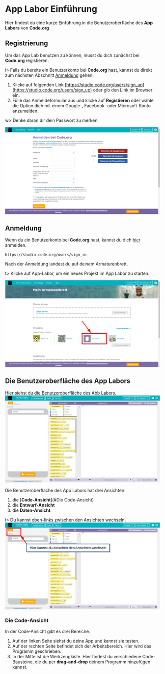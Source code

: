# App Labor Einführung

Hier findest du eine kurze Einführung in die Benutzeroberfläche des **App Labors** von **Code.org**

## Registrierung
Um das App Lab benutzen zu können, musst du dich zunächst bei **Code.org** registieren.

i> Falls du bereits ein Benutzerkonto bei **Code.org** hast, kannst du direkt zum nächsten Abschnitt [Anmeldung](#Anmeldung) gehen.

1. Klicke auf folgenden Link [https://studio.code.org/users/sign_up](https://studio.code.org/users/sign_up) oder gib den Link im Browser ein.
2. Fülle das Anmeldeformular aus und klicke auf **Registieren** oder wähle die Option dich mit einem Google-, Facebook- oder Microsoft-Konto anzumelden.

w> Denke daran dir dein Passwort zu merken.

![Anmeldeformular von Code.org](img/Anmeldung_bei_Code.png "Anmeldeformular von Code.org")


## Anmeldung
Wenn du ein Benutzerkonto bei **Code.org** hast, kannst du dich [hier](https://studio.code.org/users/sign_in) anmelden.
```
https://studio.code.org/users/sign_in
```

Nach der Anmeldung landest du auf deinem Armaturenbrett.

t> Klicke auf App-Labor, um ein neues Projekt im App Labor zu starten.

![Armaturenbrett](img/Mein_Armaturenbrett.png)

## Die Benutzeroberfläche des App Labors

Hier siehst du die Benutzeroberfläche des Abb Labors.
![AppLab-Benutzeroberfläche - Code-Ansicht](img/AppLab_Code_Ansicht.png)

Die Benutzeroberfläche des App Labors hat drei Ansichten:
1. die [**Code-Ansicht**](#Die Code-Ansicht)
2. die **Entwurf-Ansicht**
3. die **Daten-Ansicht**.

i> Du kannst oben-links zwischen den Ansichten wechseln.
![AppLab-Benutzeroberfläche - Code-Ansicht mit Anmerkung: "Hier kannst du zwischen den Ansichten wechseln"](img/AppLab_Code_Ansicht_wechsel.png)

### Die Code-Ansicht

In der Code-Ansicht gibt es drei Bereiche.
1. Auf der linken Seite siehst du deine App und kannst sie testen.
2. Auf der rechten Seite befindet sich der Arbeitsbereich. Hier wird das Programm geschrieben.
3. In der Mitte ist die Werkzeugkiste. Hier findest du verschiedene Code-Bausteine, die du per **drag-and-drop** deinem Programm hinzufügen kannst.





